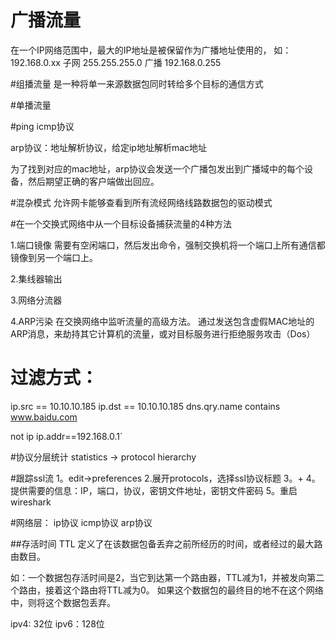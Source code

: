 # 广播流量
在一个IP网络范围中，最大的IP地址是被保留作为广播地址使用的，
如：192.168.0.xx
子网 255.255.255.0
广播 192.168.0.255

#组播流量
是一种将单一来源数据包同时转给多个目标的通信方式

#单播流量


#ping
icmp协议


arp协议：地址解析协议，给定ip地址解析mac地址

为了找到对应的mac地址，arp协议会发送一个广播包发出到广播域中的每个设备，然后期望正确的客户端做出回应。

#混杂模式
允许网卡能够查看到所有流经网络线路数据包的驱动模式


#在一个交换式网络中从一个目标设备捕获流量的4种方法

1.端口镜像
  需要有空闲端口，然后发出命令，强制交换机将一个端口上所有通信都镜像到另一个端口上。

2.集线器输出

3.网络分流器


4.ARP污染
  在交换网络中监听流量的高级方法。
  通过发送包含虚假MAC地址的ARP消息，来劫持其它计算机的流量，或对目标服务进行拒绝服务攻击（Dos）



# 过滤方式：
ip.src == 10.10.10.185
ip.dst == 10.10.10.185
dns.qry.name contains www.baidu.com

not ip
ip.addr==192.168.0.1`


#协议分层统计
statistics -> protocol hierarchy

#跟踪ssl流
1。edit->preferences
2.展开protocols，选择ssl协议标题
3。+
4。提供需要的信息：IP，端口，协议，密钥文件地址，密钥文件密码
5。重启wireshark


#网络层：
ip协议
icmp协议
arp协议

##存活时间
TTL 定义了在该数据包备丢弃之前所经历的时间，或者经过的最大路由数目。

如：一个数据包存活时间是2，当它到达第一个路由器，TTL减为1，并被发向第二个路由，接着这个路由将TTL减为0。
如果这个数据包的最终目的地不在这个网络中，则将这个数据包丢弃。

ipv4: 32位
ipv6：128位


